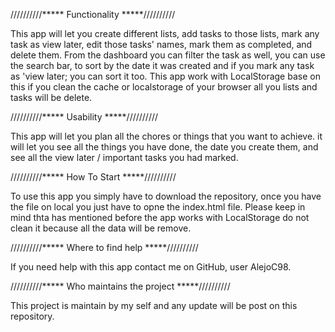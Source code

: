 //////////***** Functionality *****//////////

This app will let you create different lists, add tasks to those lists, mark any task as view later, edit those tasks' names, mark them as completed, and delete them.
From the dashboard you can filter the task as well, you can use the search bar, to sort by the date it was created and if you mark any task as 'view later; you can sort it too. This app work with LocalStorage base on this if you clean the cache or localstorage of your browser all you lists and tasks will be delete.

//////////***** Usability *****//////////

This app will let you plan all the chores or things that you want to achieve. it will let you see all the things you have done, the date you create them, and see all the view later / important tasks you had marked.

//////////***** How To Start *****//////////

To use this app you simply have to download the repository, once you have the file on local you just have to opne the index.html file. Please keep in mind thta has mentioned before the app works with LocalStorage do not clean it because all the data will be remove.

//////////***** Where to find help *****//////////

If you need help with this app contact me on GitHub, user AlejoC98.

//////////***** Who maintains the project *****//////////

This project is maintain by my self and any update will be post on this repository.
